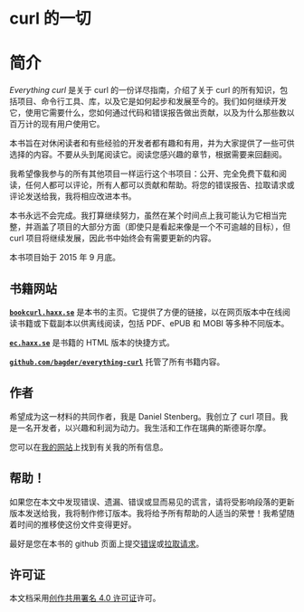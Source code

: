 # curl 的一切

# 简介

*Everything curl* 是关于 curl 的一份详尽指南，介绍了关于 curl 的所有知识，包括项目、命令行工具、库，以及它是如何起步和发展至今的。我们如何继续开发它，使用它需要什么，您如何通过代码和错误报告做出贡献，以及为什么那些数以百万计的现有用户使用它。

本书旨在对休闲读者和有些经验的开发者都有趣和有用，并为大家提供了一些可供选择的内容。不要从头到尾阅读它。阅读您感兴趣的章节，根据需要来回翻阅。

我希望像我参与的所有其他项目一样运行这个书项目：公开、完全免费下载和阅读，任何人都可以评论，所有人都可以贡献和帮助。将您的错误报告、拉取请求或评论发送给我，我将相应改进本书。

本书永远不会完成。我打算继续努力，虽然在某个时间点上我可能认为它相当完整，并涵盖了项目的大部分方面（即使只是看起来像是一个不可逾越的目标），但 curl 项目将继续发展，因此书中始终会有需要更新的内容。

本书项目始于 2015 年 9 月底。

## 书籍网站

**[`bookcurl.haxx.se`](http://bookcurl.haxx.se)** 是本书的主页。它提供了方便的链接，以在网页版本中在线阅读书籍或下载副本以供离线阅读，包括 PDF、ePUB 和 MOBI 等多种不同版本。

**[`ec.haxx.se`](https://ec.haxx.se)** 是书籍的 HTML 版本的快捷方式。

**[`github.com/bagder/everything-curl`](https://github.com/bagder/everything-curl)** 托管了所有书籍内容。

## 作者

希望成为这一材料的共同作者，我是 Daniel Stenberg。我创立了 curl 项目。我是一名开发者，以兴趣和利润为动力。我生活和工作在瑞典的斯德哥尔摩。

您可以在[我的网站](https://daniel.haxx.se/)上找到有关我的所有信息。

## 帮助！

如果您在本文中发现错误、遗漏、错误或显而易见的谎言，请将受影响段落的更新版本发送给我，我将制作修订版本。我将给予所有帮助的人适当的荣誉！我希望随着时间的推移使这份文件变得更好。

最好是您在本书的 github 页面上提交[错误](https://github.com/bagder/everything-curl/issues)或[拉取请求](https://github.com/bagder/everything-curl/pulls)。

## 许可证

本文档采用[创作共用署名 4.0 许可证](http://creativecommons.org/licenses/by/4.0/)许可。
